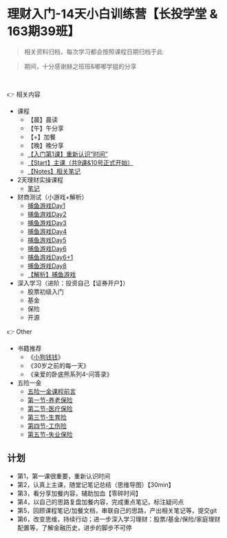 # 理财入门-14天小白训练营【长投学堂 & 163期39班】

> 相关资料归档，每次学习都会按照课程日期归档于此

> 期间，十分感谢赫之班班&嘟嘟学姐的分享

<br>

👉 相关内容
  - 课程
	  - 【晨】晨读
	  - 【午】午分享
	  - 【+】加餐
	  - 【晚】晚分享
	  - [【入门第1课】重新认识“时间”](200908)
	  - [【Start】主课（共9课&10号正式开始）](200910)
	  - [【Notes】相关笔记](notes)
  - 2天理财实操课程
	  - [笔记](notes/day-2.png)
  - 财商测试（小游戏+解析）
	  - [捕鱼游戏Day1](https://jinshuju.net/f/89g35D)
	  - [捕鱼游戏Day2](https://jinshuju.net/f/X5Ryxj)
	  - [捕鱼游戏Day3](https://jinshuju.net/f/CpCuF8)
	  - [捕鱼游戏Day4](https://jinshuju.net/f/7YmdDi)
	  - [捕鱼游戏Day5](https://jinshuju.net/f/qi2o6F)
	  - [捕鱼游戏Day6](https://jinshuju.net/f/x28RGM)
	  - [捕鱼游戏Day6+1](https://jinshuju.net/f/xcXobd)
	  - [捕鱼游戏Day8](https://jinshuju.net/f/GZ51Qh)
	  - [【解析】捕鱼游戏](fishing-game)
  - 深入学习（进阶：投资自己【证券开户】）
	  - 股票初级入门
	  - 基金
	  - 保险
	  - 开源

👉 Other
  - 书籍推荐
	  - 《[小狗钱钱](notes/little-dog.png)》
	  - 《30岁之前的每一天》
	  - 《亲爱的卧底熊系列4-问答录》
  - 五险一金
	  - [五险一金课程前言](https://jinshuju.net/f/a27jVO)
	  - [第一节-养老保险](https://jinshuju.net/f/VTMT4I)
	  - [第二节-医疗保险](https://jinshuju.net/f/pvY4VT)
	  - [第三节-生育险](https://jinshuju.net/f/auaLLR)
	  - [第四节-工伤险](https://jinshuju.net/f/8VHvmm)
	  - [第五节-失业保险](https://jinshuju.net/f/F6VeVb)


## 计划

- 第1，第一课很重要，重新认识时间
- 第2，认真上主课，随堂记笔记总结（思维导图）【30min】
- 第3，看分享加餐内容，辅助加血【零碎时间】
- 第4，以自己的思路复盘加餐内容，完成重点笔记，标注疑问点
- 第5，回顾课程笔记/加餐文档，串联自己的思路，产出相关笔记等，提交git
- 第6，改变思维，持续行动；进一步深入学习理财：股票/基金/保险/家庭理财配置等，了解金融历史，进步的脚步不可停

